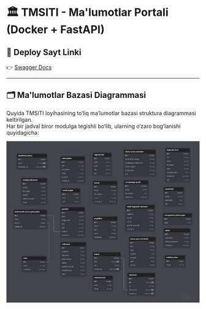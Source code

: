 # 🏛️ TMSITI - Ma'lumotlar Portali (Docker + FastAPI)

## 🚀 Deploy Sayt Linki
👉 [Swagger Docs](https://imtihon-c1ua.onrender.com/docs)

---

## 🗂️ Ma'lumotlar Bazasi Diagrammasi

Quyida TMSITI loyihasining to‘liq ma’lumotlar bazasi struktura diagrammasi keltirilgan.  
Har bir jadval biror modulga tegishli bo‘lib, ularning o‘zaro bog‘lanishi quyidagicha:

![TMSITI DB Diagram](https://github.com/varenoma/imtihon/blob/ac5d8353c28d708455b60732b79b9180f35e0a3f/db.png)
